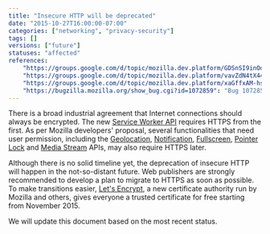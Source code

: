 ```yaml
---
title: "Insecure HTTP will be deprecated"
date: "2015-10-27T16:00:00-07:00"
categories: ["networking", "privacy-security"]
tags: []
versions: ["future"]
statuses: "affected"
references:
    "https://groups.google.com/d/topic/mozilla.dev.platform/GDSnSI9inOo/discussion": "Deprecate geolocation and getUserMedia() for unauthenticated origins"
    "https://groups.google.com/d/topic/mozilla.dev.platform/vavZdN4tX44/discussion": "Intent to deprecate: persistent permissions over HTTP"
    "https://groups.google.com/d/topic/mozilla.dev.platform/xaGffxAM-hs/discussion": "Intent to deprecate: Insecure HTTP"
    "https://bugzilla.mozilla.org/show_bug.cgi?id=1072859": "Bug 1072859 - Deprecate non-TLS usage of geolocation"
---
```

There is a broad industrial agreement that Internet connections should always be encrypted. The new [Service Worker API](https://developer.mozilla.org/en-US/docs/Web/API/Service_Worker_API) requires HTTPS from the first. As per Mozilla developers' proposal, several functionalities that need user permission, including the [Geolocation](https://developer.mozilla.org/en-US/docs/Web/API/Geolocation/Using_geolocation), [Notification](https://developer.mozilla.org/en-US/docs/Web/API/Notifications_API), [Fullscreen](https://developer.mozilla.org/en-US/docs/Web/API/Fullscreen_API), [Pointer Lock](https://developer.mozilla.org/en-US/docs/Web/API/Pointer_Lock_API) and [Media Stream](https://developer.mozilla.org/en-US/docs/Web/API/Media_Streams_API) APIs, may also require HTTPS later.

Although there is no solid timeline yet, the deprecation of insecure HTTP will happen in the not-so-distant future. Web publishers are strongly recommended to develop a plan to migrate to HTTPS as soon as possible. To make transitions easier, [Let's Encrypt](https://letsencrypt.org/), a new certificate authority run by Mozilla and others, gives everyone a trusted certificate for free starting from November 2015.

We will update this document based on the most recent status.
